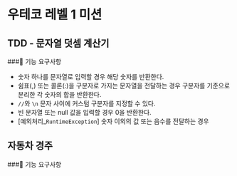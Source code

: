 # 우테코 레벨 1 미션

## TDD - 문자열 덧셈 계산기 
###🚀 기능 요구사항
- 숫자 하나를 문자열로 입력할 경우 해당 숫자를 반환한다.
- 쉼표(,) 또는 콜론(:)을 구분자로 가지는 문자열을 전달하는 경우 구분자를 기준으로 분리한 각 숫자의 합을 반환한다.
- `//`와 `\n` 문자 사이에 커스텀 구분자를 지정할 수 있다.
- 빈 문자열 또는 null 값을 입력할 경우 0을 반환한다.
- [예외처리_`RuntimeException`] 숫자 이외의 값 또는 음수를 전달하는 경우

## 자동차 경주
###🚀 기능 요구사항
